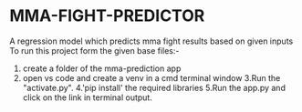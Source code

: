 # MMA-FIGHT-PREDICTOR
A regression model which predicts mma fight results based on given inputs
To run this project form the given base files:-
1. create a folder of the mma-prediction app
2. open vs code and create a venv in a cmd terminal window
3.Run the "activate.py".
4.'pip install' the required libraries
5.Run the app.py and click on the link in terminal output.
